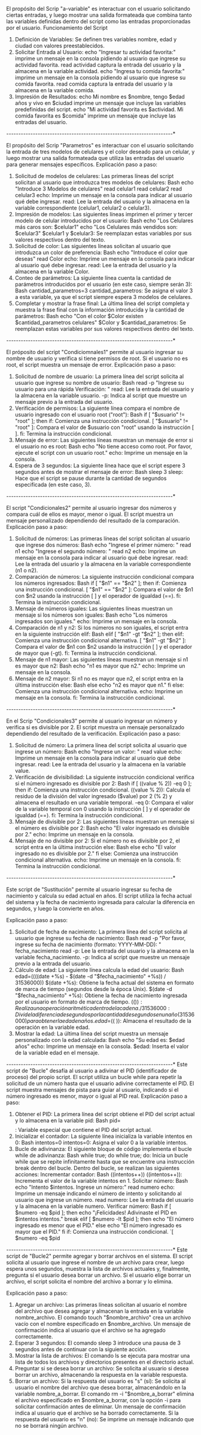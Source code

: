 El propósito del Scrip "a-variable" es interactuar con el usuario solicitando ciertas entradas, y luego mostrar una salida formateada que combina tanto las variables definidas dentro del script como las entradas proporcionadas por el usuario.
Funcionamiento del Script
1.	Definición de Variables:
	Se definen tres variables nombre, edad y ciudad con valores preestablecidos.
2.	Solicitar Entrada al Usuario:
	echo "Ingresar tu actividad favorita:" imprime un mensaje en la consola pidiendo al usuario que ingrese su actividad favorita.
	read actividad captura la entrada del usuario y la almacena en la variable actividad.
	echo "Ingresa tu comida favorita:" imprime un mensaje en la consola pidiendo al usuario que ingrese su comida favorita.
	read comida captura la entrada del usuario y la almacena en la variable comida.
3.	Impresión de Resultados:
	echo Mi nombre es $nombre, tengo $edad años y vivo en $ciudad imprime un mensaje que incluye las variables predefinidas del script.
	echo "Mi actividad favorita es $actividad. Mi comida favorita es $comida" imprime un mensaje que incluye las entradas del usuario.

-*-*-*-*-*-*-*-*-*-*-*-*-*-*-*-*-*-*-*-*-*-*-*-*-*-*-*-*-*-*-*-*-*-*-*-*-*-*-*-*-*-*-*-*-*-*-*-*-*-*-*-*-*-*-*-*-*-*-*-*-*-*-*-*-*-*-*-*-*

El propósito del Scrip "Parametros" es interactuar con el usuario solicitando la entrada de tres modelos de celulares y el color deseado para un celular, y luego mostrar una salida formateada que utiliza las entradas del usuario para generar mensajes específicos.
Explicación paso a paso:
1.	Solicitud de modelos de celulares:
Las primeras líneas del script solicitan al usuario que introduzca tres modelos de celulares:
Bash
echo "Introduce 3 Modelos de celulares"
read celular1
read celular2
read celular3
	echo: Imprime un mensaje en la consola para indicar al usuario qué debe ingresar.
	read: Lee la entrada del usuario y la almacena en la variable correspondiente (celular1, celular2 o celular3).
2.	Impresión de modelos:
Las siguientes líneas imprimen el primer y tercer modelo de celular introducidos por el usuario:
Bash
echo "Los Celulares más caros son: $celular1"
echo "Los Celulares más vendidos son: $celular3"
	$celular1 y $celular3: Se reemplazan estas variables por sus valores respectivos dentro del texto.
3.	Solicitud de color:
Las siguientes líneas solicitan al usuario que introduzca un color de preferencia:
Bash
echo "Introduce el color que deseas"
read Color
	echo: Imprime un mensaje en la consola para indicar al usuario qué debe ingresar.
	read: Lee la entrada del usuario y la almacena en la variable Color.
4.	Conteo de parámetros:
La siguiente línea cuenta la cantidad de parámetros introducidos por el usuario (en este caso, siempre serán 3):
Bash
cantidad_parametros=3
	cantidad_parametros: Se asigna el valor 3 a esta variable, ya que el script siempre espera 3 modelos de celulares.
5.	Completar y mostrar la frase final:
La última línea del script completa y muestra la frase final con la información introducida y la cantidad de parámetros:
Bash
echo "Con el color $Color existen $cantidad_parametros celulares"
	$Color y $cantidad_parametros: Se reemplazan estas variables por sus valores respectivos dentro del texto.


-*-*-*-*-*-*-*-*-*-*-*-*-*-*-*-*-*-*-*-*-*-*-*-*-*-*-*-*-*-*-*-*-*-*-*-*-*-*-*-*-*-*-*-*-*-*-*-*-*-*-*-*-*-*-*-*-*-*-*-*-*-*-*-*-*-*-*-*-*

El próposito del script "Condiciomnales1" permite al usuario ingresar su nombre de usuario y verifica si tiene permisos de root. Si el usuario no es root, el script muestra un mensaje de error.
Explicación paso a paso:
1.	Solicitud de nombre de usuario:
La primera línea del script solicita al usuario que ingrese su nombre de usuario:
Bash
read -p "Ingrese su usuario para una rápida Verificación: "
	read: Lee la entrada del usuario y la almacena en la variable usuario.
	-p: Indica al script que muestre un mensaje previo a la entrada del usuario.
2.	Verificación de permisos:
La siguiente línea compara el nombre de usuario ingresado con el usuario root ("root"):
Bash
if [ "$usuario" != "root" ]; then
	if: Comienza una instrucción condicional.
	[ "$usuario" != "root" ]: Compara el valor de $usuario con "root" usando la instrucción [ ].
	fi: Termina la instrucción condicional.
3.	Mensaje de error:
Las siguientes líneas muestran un mensaje de error si el usuario no es root:
Bash
echo "No tiene acceso como root. Por favor, ejecute el script con un usuario root."
	echo: Imprime un mensaje en la consola.
4.	Espera de 3 segundos:
La siguiente línea hace que el script espere 3 segundos antes de mostrar el mensaje de error:
Bash
sleep 3
	sleep: Hace que el script se pause durante la cantidad de segundos especificada (en este caso, 3).

-*-*-*-*-*-*-*-*-*-*-*-*-*-*-*-*-*-*-*-*-*-*-*-*-*-*-*-*-*-*-*-*-*-*-*-*-*-*-*-*-*-*-*-*-*-*-*-*-*-*-*-*-*-*-*-*-*-*-*-*-*-*-*-*-*-*-*-*-*

El script "Condicionales2" permite al usuario ingresar dos números y compara cuál de ellos es mayor, menor o igual. El script muestra un mensaje personalizado dependiendo del resultado de la comparación.
Explicación paso a paso:
1.	Solicitud de números:
Las primeras líneas del script solicitan al usuario que ingrese dos números:
Bash
echo "Ingrese el primer número: "
read n1
echo "Ingrese el segundo número: "
read n2
	echo: Imprime un mensaje en la consola para indicar al usuario qué debe ingresar.
	read: Lee la entrada del usuario y la almacena en la variable correspondiente (n1 o n2).
2.	Comparación de números:
La siguiente instrucción condicional compara los números ingresados:
Bash
if [ "$n1" == "$n2" ]; then
	if: Comienza una instrucción condicional.
	[ "$n1" == "$n2" ]: Compara el valor de $n1 con $n2 usando la instrucción [ ] y el operador de igualdad (==).
	fi: Termina la instrucción condicional.
3.	Mensaje de números iguales:
Las siguientes líneas muestran un mensaje si los números son iguales:
Bash
echo "Los números ingresados son iguales."
	echo: Imprime un mensaje en la consola.
4.	Comparación de n1 y n2:
Si los números no son iguales, el script entra en la siguiente instrucción elif:
Bash
elif [ "$n1" -gt "$n2" ]; then
	elif: Comienza una instrucción condicional alternativa.
	[ "$n1" -gt "$n2" ]: Compara el valor de $n1 con $n2 usando la instrucción [ ] y el operador de mayor que (-gt).
	fi: Termina la instrucción condicional.
5.	Mensaje de n1 mayor:
Las siguientes líneas muestran un mensaje si n1 es mayor que n2:
Bash
echo "n1 es mayor que n2."
	echo: Imprime un mensaje en la consola.
6.	Mensaje de n2 mayor:
Si n1 no es mayor que n2, el script entra en la última instrucción else:
Bash
else
echo "n2 es mayor que n1."
fi
	else: Comienza una instrucción condicional alternativa.
	echo: Imprime un mensaje en la consola.
	fi: Termina la instrucción condicional.

-*-*-*-*-*-*-*-*-*-*-*-*-*-*-*-*-*-*-*-*-*-*-*-*-*-*-*-*-*-*-*-*-*-*-*-*-*-*-*-*-*-*-*-*-*-*-*-*-*-*-*-*-*-*-*-*-*-*-*-*-*-*-*-*-*-*-*-*-*

En el Scrip "Condicionales3" permite al usuario ingresar un número y verifica si es divisible por 2. El script muestra un mensaje personalizado dependiendo del resultado de la verificación.
Explicación paso a paso:
1.	Solicitud de número:
La primera línea del script solicita al usuario que ingrese un número:
Bash
echo "Ingrese un valor: "
read value
	echo: Imprime un mensaje en la consola para indicar al usuario qué debe ingresar.
	read: Lee la entrada del usuario y la almacena en la variable value.
2.	Verificación de divisibilidad:
La siguiente instrucción condicional verifica si el número ingresado es divisible por 2:
Bash
if [ $(($value % 2)) -eq 0 ]; then
	if: Comienza una instrucción condicional.
	$(($value % 2)): Calcula el residuo de la división del valor ingresado ($value) por 2 (% 2) y almacena el resultado en una variable temporal.
	-eq 0: Compara el valor de la variable temporal con 0 usando la instrucción [ ] y el operador de igualdad (==).
	fi: Termina la instrucción condicional.
3.	Mensaje de divisible por 2:
Las siguientes líneas muestran un mensaje si el número es divisible por 2:
Bash
echo "El valor ingresado es divisible por 2."
	echo: Imprime un mensaje en la consola.
4.	Mensaje de no divisible por 2:
Si el número no es divisible por 2, el script entra en la última instrucción else:
Bash
else
echo "El valor ingresado no es divisible por 2."
fi
	else: Comienza una instrucción condicional alternativa.
	echo: Imprime un mensaje en la consola.
	fi: Termina la instrucción condicional.

-*-*-*-*-*-*-*-*-*-*-*-*-*-*-*-*-*-*-*-*-*-*-*-*-*-*-*-*-*-*-*-*-*-*-*-*-*-*-*-*-*-*-*-*-*-*-*-*-*-*-*-*-*-*-*-*-*-*-*-*-*-*-*-*-*-*-*-*-*

Este script de "Sustitución" permite al usuario ingresar su fecha de nacimiento y calcula su edad actual en años. El script utiliza la fecha actual del sistema y la fecha de nacimiento ingresada para calcular la diferencia en segundos, y luego la convierte en años.

Explicación paso a paso:
1.	Solicitud de fecha de nacimiento:
La primera línea del script solicita al usuario que ingrese su fecha de nacimiento:
Bash
read -p "Por favor, ingrese su fecha de nacimiento (formato: YYYY-MM-DD): " fecha_nacimiento
	read -p: Lee la entrada del usuario y la almacena en la variable fecha_nacimiento.
	-p: Indica al script que muestre un mensaje previo a la entrada del usuario.
2.	Cálculo de edad:
La siguiente línea calcula la edad del usuario:
Bash
edad=$((($(date +%s) - $(date -d "$fecha_nacimiento" +%s)) / 31536000))
	$(date +%s): Obtiene la fecha actual del sistema en formato de marca de tiempo (segundos desde la época Unix).
	$(date -d "$fecha_nacimiento" +%s): Obtiene la fecha de nacimiento ingresada por el usuario en formato de marca de tiempo.
	$(( )): Realiza una operación aritmética dentro de la cadena.
	/ 31536000: Divide la diferencia de segundos por la cantidad de segundos en un año (31536000) para obtener la edad en años.
	edad=$(( )): Almacena el resultado de la operación en la variable edad.
3.	Mostrar la edad:
La última línea del script muestra un mensaje personalizado con la edad calculada:
Bash
echo "Su edad es: $edad años"
	echo: Imprime un mensaje en la consola.
	$edad: Inserta el valor de la variable edad en el mensaje.

-*-*-*-*-*-*-*-*-*-*-*-*-*-*-*-*-*-*-*-*-*-*-*-*-*-*-*-*-*-*-*-*-*-*-*-*-*-*-*-*-*-*-*-*-*-*-*-*-*-*-*-*-*-*-*-*-*-*-*-*-*-*-*-*-*-*-*-*-*
Este script de "Bucle" desafía al usuario a adivinar el PID (identificador de proceso) del propio script. El script utiliza un bucle while para repetir la solicitud de un número hasta que el usuario adivine correctamente el PID. El script muestra mensajes de pista para guiar al usuario, indicando si el número ingresado es menor, mayor o igual al PID real.
Explicación paso a paso:
1.	Obtener el PID:
La primera línea del script obtiene el PID del script actual y lo almacena en la variable pid:
Bash
pid=$$
	$$: Variable especial que contiene el PID del script actual.
2.	Inicializar el contador:
La siguiente línea inicializa la variable intentos en 0:
Bash
intentos=0
	intentos=0: Asigna el valor 0 a la variable intentos.
3.	Bucle de adivinanza:
El siguiente bloque de código implementa el bucle while de adivinanza:
Bash
while true; do
	while true; do: Inicia un bucle while que se repite infinitamente hasta que se encuentre una instrucción break dentro del bucle.
Dentro del bucle, se realizan las siguientes acciones:
	Incrementar contador:
Bash
((intentos++))
	((intentos++)): Incrementa el valor de la variable intentos en 1.
	Solicitar número:
Bash
echo "Intento $intentos. Ingrese un número:"
read numero
	echo: Imprime un mensaje indicando el número de intento y solicitando al usuario que ingrese un número.
	read numero: Lee la entrada del usuario y la almacena en la variable numero.
	Verificar número:
Bash
if [ $numero -eq $pid ]; then
  echo "¡Felicidades! Adivinaste el PID en $intentos intentos."
  break
elif [ $numero -lt $pid ]; then
  echo "El número ingresado es menor que el PID."
else
  echo "El número ingresado es mayor que el PID."
fi
	if: Comienza una instrucción condicional.
	`[ $numero -eq $pid

-*-*-*-*-*-*-*-*-*-*-*-*-*-*-*-*-*-*-*-*-*-*-*-*-*-*-*-*-*-*-*-*-*-*-*-*-*-*-*-*-*-*-*-*-*-*-*-*-*-*-*-*-*-*-*-*-*-*-*-*-*-*-*-*-*-*-*-*-*
Este script de "Bucle2" permite agregar y borrar archivos en el sistema. El script solicita al usuario que ingrese el nombre de un archivo para crear, luego espera unos segundos, muestra la lista de archivos actuales y, finalmente, pregunta si el usuario desea borrar un archivo. Si el usuario elige borrar un archivo, el script solicita el nombre del archivo a borrar y lo elimina.

Explicación paso a paso:
1.	Agregar un archivo:
	Las primeras líneas solicitan al usuario el nombre del archivo que desea agregar y almacenan la entrada en la variable nombre_archivo.
	El comando touch "$nombre_archivo" crea un archivo vacío con el nombre especificado en $nombre_archivo.
	Un mensaje de confirmación indica al usuario que el archivo se ha agregado correctamente.
2.	Esperar 3 segundos:
	El comando sleep 3 introduce una pausa de 3 segundos antes de continuar con la siguiente acción.
3.	Mostrar la lista de archivos:
	El comando ls se ejecuta para mostrar una lista de todos los archivos y directorios presentes en el directorio actual.
4.	Preguntar si se desea borrar un archivo:
	Se solicita al usuario si desea borrar un archivo, almacenando la respuesta en la variable respuesta.
5.	Borrar un archivo:
	Si la respuesta del usuario es "s" (sí):
	Se solicita al usuario el nombre del archivo que desea borrar, almacenándolo en la variable nombre_a_borrar.
	El comando rm -i "$nombre_a_borrar" elimina el archivo especificado en $nombre_a_borrar, con la opción -i para solicitar confirmación antes de eliminar.
	Un mensaje de confirmación indica al usuario que el archivo se ha borrado correctamente.
	Si la respuesta del usuario es "n" (no):
	Se imprime un mensaje indicando que no se borrará ningún archivo.
